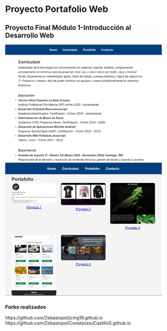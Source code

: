 # Proyecto Portafolio Web

<h2>Proyecto Final Módulo 1-Introducción al Desarrollo Web</h2>

![imagen_referencial](assets/img/rdm1.jpg)
![imagen_referencial2](assets/img/rdm2.jpg)

<h3>Forks realizados</h3>
https://github.com/Zebastopol/jcmg19.github.io
https://github.com/Zebastopol/ConstanzaJCastilloS.github.io
